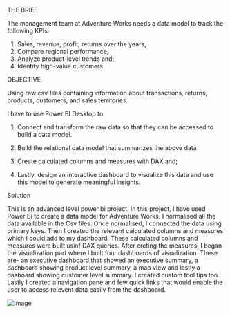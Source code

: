 THE BRIEF

The management team at Adventure Works needs a data model to track the following KPIs: 
1. Sales, revenue, profit, returns over the years,
2. Compare regional performance,
3. Analyze product-level trends and;
4. Identify high-value customers.

OBJECTIVE

Using raw csv files containing information about transactions, returns, products, customers, and sales territories.

I have to use Power BI Desktop to:

1. Connect and transform the raw data so that they can be accessed to build a data model.

2. Build the relational data model that summarizes the above data 

3. Create calculated columns and measures with DAX and;

4. Lastly, design an interactive dashboard to visualize this data and use this model to generate meaningful insights.

Solution

This is an advanced level power bi project. In this project, I have used Power Bi to create a data model for Adventure Works. I normalised all the data available in the Csv files. Once normalised, I connected the data using primary keys. Then I created the relevant calculated columns and measures which I could add to my dashboard. These calculated columns and measures were built usinf DAX queries. 
After creting the measures, I began the visualization part where I built four dashboards of visualization. These are- an executive dashboard that showed an executive summary, a dashboard showing product level summary, a map view and lastly a dasboard showing customer level summary. I created custom tool tips too. Lastly I created a navigation pane and few quick links that would enable the user to access relevent data easily from the dashboard.  

![image](https://github.com/user-attachments/assets/f7c064a2-9687-4579-ba57-c84ffe346d44)

